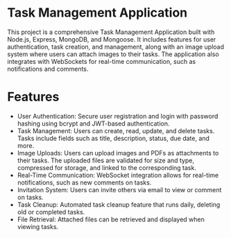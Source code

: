 # Task Management Application

This project is a comprehensive Task Management Application built with Node.js, Express, MongoDB, and Mongoose. It includes features for user authentication, task creation, and management, along with an image upload system where users can attach images to their tasks. The application also integrates with WebSockets for real-time communication, such as notifications and comments.

# Features
* User Authentication: Secure user registration and login with password hashing using bcrypt and JWT-based authentication.
* Task Management: Users can create, read, update, and delete tasks. Tasks include fields such as title, description, status, due date, and more.
* Image Uploads: Users can upload images and PDFs as attachments to their tasks. The uploaded files are validated for size and type, compressed for storage, and linked to the corresponding task.
* Real-Time Communication: WebSocket integration allows for real-time notifications, such as new comments on tasks.
* Invitation System: Users can invite others via email to view or comment on tasks.
* Task Cleanup: Automated task cleanup feature that runs daily, deleting old or completed tasks.
* File Retrieval: Attached files can be retrieved and displayed when viewing tasks.
